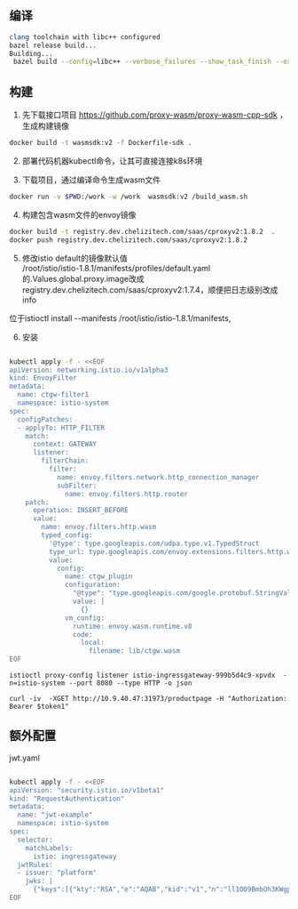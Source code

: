 ## 编译


```sh
clang toolchain with libc++ configured
bazel release build...
Building...
 bazel build --config=libc++ --verbose_failures --show_task_finish --experimental_generate_json_trace_profile --test_output=errors --repository_cache=/build/repository_cache --experimental_repository_cache_hardlinks --nocache_test_results -c opt //source/exe:envoy-static
```


## 构建

1.	先下载接口项目 https://github.com/proxy-wasm/proxy-wasm-cpp-sdk ，生成构建镜像 

```sh
docker build -t wasmsdk:v2 -f Dockerfile-sdk .
```

2.	部署代码机器kubectl命令，让其可直接连接k8s环境


3.	下载项目，通过编译命令生成wasm文件

```sh
docker run -v $PWD:/work -w /work  wasmsdk:v2 /build_wasm.sh
```




4. 构建包含wasm文件的envoy镜像

```sh
docker build -t registry.dev.chelizitech.com/saas/cproxyv2:1.8.2  .
docker push registry.dev.chelizitech.com/saas/cproxyv2:1.8.2
```

5. 修改istio default的镜像默认值  
/root/istio/istio-1.8.1/manifests/profiles/default.yaml的.Values.global.proxy.image改成registry.dev.chelizitech.com/saas/cproxyv2:1.7.4，顺便把日志级别改成info

位于istioctl install --manifests /root/istio/istio-1.8.1/manifests,

6. 安装

```sh

kubectl apply -f - <<EOF
apiVersion: networking.istio.io/v1alpha3
kind: EnvoyFilter
metadata:
  name: ctgw-filter1
  namespace: istio-system
spec:
  configPatches:
  - applyTo: HTTP_FILTER
    match:
      context: GATEWAY
      listener:
        filterChain:
          filter:
            name: envoy.filters.network.http_connection_manager
            subFilter:
              name: envoy.filters.http.router
    patch:
      operation: INSERT_BEFORE
      value:
        name: envoy.filters.http.wasm
        typed_config:
          '@type': type.googleapis.com/udpa.type.v1.TypedStruct
          type_url: type.googleapis.com/envoy.extensions.filters.http.wasm.v3.Wasm
          value:
            config:
              name: ctgw_plugin
              configuration: 
                "@type": "type.googleapis.com/google.protobuf.StringValue"
                value: |
                  {}
              vm_config:
                runtime: envoy.wasm.runtime.v8
                code:
                  local:
                    filename: lib/ctgw.wasm
EOF

```


```
istioctl proxy-config listener istio-ingressgateway-999b5d4c9-xpvdx  -n=istio-system --port 8080 --type HTTP -o json

curl -iv  -XGET http://10.9.40.47:31973/productpage -H "Authorization: Bearer $token1"
```


## 额外配置

jwt.yaml
```sh

kubectl apply -f - <<EOF
apiVersion: "security.istio.io/v1beta1"
kind: "RequestAuthentication"
metadata:
  name: "jwt-example"
  namespace: istio-system
spec:
  selector:
    matchLabels:
      istio: ingressgateway
  jwtRules:
  - issuer: "platform"
    jwks: |
      {"keys":[{"kty":"RSA","e":"AQAB","kid":"v1","n":"ll1OO9BmbOh3KWgp7U7hgRdvuvloJRqDM4tK5dY7z9hbIor8OdbGDdf0z-w2Pt0BfUe-tme31xg61kgFaiFcAJZ7rtGGnBXCUYBTn7tOWlYn38knpQSVMjh8d_HDY4GS8QTmlhjZ4ZIE1XmmGAyMP4FxWRjL2Lc4QAmWsh4N7zE"}]}
EOF

```